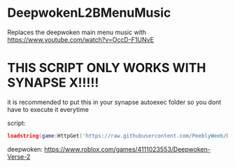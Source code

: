 # DeepwokenL2BMenuMusic
Replaces the deepwoken main menu music with https://www.youtube.com/watch?v=OccD-F1UNvE

# THIS SCRIPT ONLY WORKS WITH SYNAPSE X!!!!!
it is recommended to put this in your synapse autoexec folder so you dont have to execute it everytime

script:
```lua
loadstring(game:HttpGet('https://raw.githubusercontent.com/PeeblyWeeb/DeepwokenL2BMenuMusic/main/DeepwokenL2B.lua'))()
```

deepwoken: https://www.roblox.com/games/4111023553/Deepwoken-Verse-2
